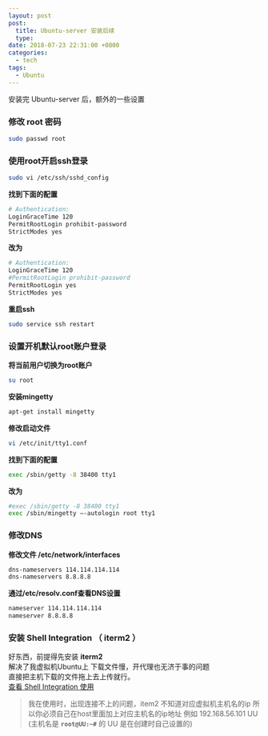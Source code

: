 ```yaml
---
layout: post
post: 
  title: Ubuntu-server 安装后续
  type: 
date: 2018-07-23 22:31:00 +0800
categories: 
  - tech
tags:
  - Ubuntu
---
```

安装完 Ubuntu-server 后，额外的一些设置

### 修改 root 密码
```bash
sudo passwd root
```
### 使用root开启ssh登录
```bash
sudo vi /etc/ssh/sshd_config
```
**找到下面的配置**

```bash
# Authentication:
LoginGraceTime 120
PermitRootLogin prohibit-password
StrictModes yes
```

**改为**

```bash
# Authentication:
LoginGraceTime 120
#PermitRootLogin prohibit-password
PermitRootLogin yes
StrictModes yes
```

**重启ssh**

```bash
sudo service ssh restart
```

### 设置开机默认root账户登录
**将当前用户切换为root账户**

```bash
su root
```
**安装mingetty**

```bash
apt-get install mingetty
```
**修改启动文件**

```bash
vi /etc/init/tty1.conf
```
**找到下面的配置**

```bash
exec /sbin/getty -8 38400 tty1
```
**改为**

```bash
#exec /sbin/getty -8 38400 tty1
exec /sbin/mingetty –-autologin root tty1
```

### 修改DNS
**修改文件 /etc/network/interfaces**

```bash
dns-nameservers 114.114.114.114
dns-nameservers 8.8.8.8
```

**通过/etc/resolv.conf查看DNS设置**

```bash
nameserver 114.114.114.114
nameserver 8.8.8.8
```

### 安装 Shell Integration （ iterm2 ）
好东西，前提得先安装 **iterm2**  
解决了我虚拟机Ubuntu上 下载文件慢，开代理也无济于事的问题   
直接把主机下载的文件拖上去上传就行。  
[查看 Shell Integration 使用 ](https://phpor.net/blog/post/3665)
>我在使用时，出现连接不上的问题，item2 不知道对应虚拟机主机名的ip 所以你必须自己在host里面加上对应主机名的ip地址
>例如 192.168.56.101 UU (主机名是 **`root@UU:~#`** 的 UU 是在创建时自己设置的)